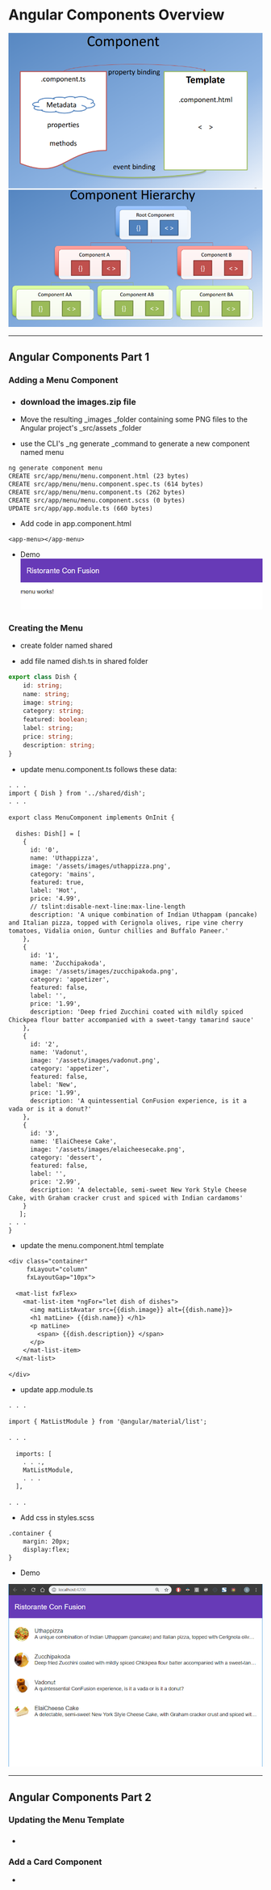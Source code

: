 # Angular Components Overview

![](/assets/L2W1_2Component.png)![](/assets/L2W1_2ComponentHierarchy.png)

---

## Angular Components Part 1

### Adding a Menu Component

* ### download the images.zip file
* Move the resulting \_images \_folder containing some PNG files to the Angular project's \_src/assets \_folder

* use the CLI's \_ng generate \_command to generate a new component named menu

```
ng generate component menu
CREATE src/app/menu/menu.component.html (23 bytes)
CREATE src/app/menu/menu.component.spec.ts (614 bytes)
CREATE src/app/menu/menu.component.ts (262 bytes)
CREATE src/app/menu/menu.component.scss (0 bytes)
UPDATE src/app/app.module.ts (660 bytes)
```

* Add code in app.component.html

```
<app-menu></app-menu>
```

* Demo![](/assets/L2W1_2ACDemo1.png)

### Creating the Menu

* create folder named shared

* add file named dish.ts in shared folder

```ts
export class Dish {
    id: string;
    name: string;
    image: string;
    category: string;
    featured: boolean;
    label: string;
    price: string;
    description: string;
}
```

* update menu.component.ts follows these data:

```
. . .
import { Dish } from '../shared/dish';
. . .

export class MenuComponent implements OnInit {

  dishes: Dish[] = [
    {
      id: '0',
      name: 'Uthappizza',
      image: '/assets/images/uthappizza.png',
      category: 'mains',
      featured: true,
      label: 'Hot',
      price: '4.99',
      // tslint:disable-next-line:max-line-length
      description: 'A unique combination of Indian Uthappam (pancake) and Italian pizza, topped with Cerignola olives, ripe vine cherry tomatoes, Vidalia onion, Guntur chillies and Buffalo Paneer.'
    },
    {
      id: '1',
      name: 'Zucchipakoda',
      image: '/assets/images/zucchipakoda.png',
      category: 'appetizer',
      featured: false,
      label: '',
      price: '1.99',
      description: 'Deep fried Zucchini coated with mildly spiced Chickpea flour batter accompanied with a sweet-tangy tamarind sauce'
    },
    {
      id: '2',
      name: 'Vadonut',
      image: '/assets/images/vadonut.png',
      category: 'appetizer',
      featured: false,
      label: 'New',
      price: '1.99',
      description: 'A quintessential ConFusion experience, is it a vada or is it a donut?'
    },
    {
      id: '3',
      name: 'ElaiCheese Cake',
      image: '/assets/images/elaicheesecake.png',
      category: 'dessert',
      featured: false,
      label: '',
      price: '2.99',
      description: 'A delectable, semi-sweet New York Style Cheese Cake, with Graham cracker crust and spiced with Indian cardamoms'
    }
   ];
. . .
}
```

* update the menu.component.html template

```
<div class="container"
     fxLayout="column"
     fxLayoutGap="10px">

  <mat-list fxFlex>
    <mat-list-item *ngFor="let dish of dishes">
      <img matListAvatar src={{dish.image}} alt={{dish.name}}>
      <h1 matLine> {{dish.name}} </h1>
      <p matLine>
        <span> {{dish.description}} </span>
      </p>
    </mat-list-item>
  </mat-list>

</div>
```

* update app.module.ts

```
. . .

import { MatListModule } from '@angular/material/list';

. . .

  imports: [
    . . .,
    MatListModule,
    . . .
  ],

. . .
```

* Add css in styles.scss

```
.container {
    margin: 20px;
    display:flex;
}
```

* Demo

![](/assets/L2W1_2Demo2.png)

---

## 

## Angular Components Part 2

### Updating the Menu Template

* ### 

### Add a Card Component

* 


